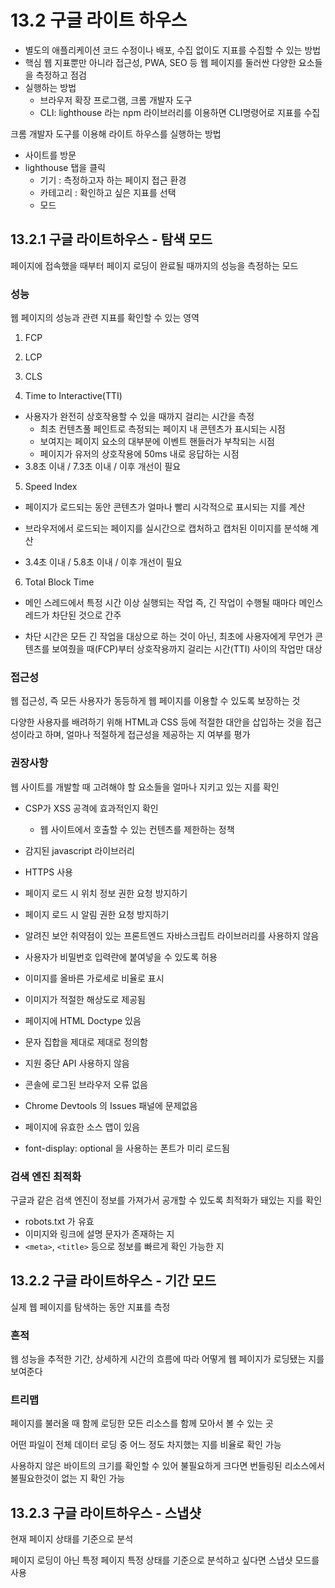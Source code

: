 # 13.2 구글 라이트 하우스

- 별도의 애플리케이션 코드 수정이나 배포, 수집 없이도 지표를 수집할 수 있는 방법
- 핵심 웹 지표뿐만 아니라 접근성, PWA, SEO 등 웹 페이지를 둘러싼 다양한 요소들을 측정하고 점검
- 실행하는 방법
  - 브라우저 확장 프로그램, 크롬 개발자 도구
  - CLI: lighthouse 라는 npm 라이브러리를 이용하면 CLI명령어로 지표를 수집

크롬 개발자 도구를 이용해 라이트 하우스를 실행하는 방법

- 사이트를 방문
- lighthouse 탭을 클릭
  - 기기 : 측정하고자 하는 페이지 접근 환경
  - 카테고리 : 확인하고 싶은 지표를 선택
  - 모드

## 13.2.1 구글 라이트하우스 - 탐색 모드

페이지에 접속했을 때부터 페이지 로딩이 완료될 때까지의 성능을 측정하는 모드

### 성능

웹 페이지의 성능과 관련 지표를 확인할 수 있는 영역

1. FCP
2. LCP
3. CLS

4. Time to Interactive(TTI)

- 사용자가 완전히 상호작용할 수 있을 때까지 걸리는 시간을 측정
  - 최초 컨텐츠풀 페인트로 측정되는 페이지 내 콘텐츠가 표시되는 시점
  - 보여지는 페이지 요소의 대부분에 이벤트 핸들러가 부착되는 시점
  - 페이지가 유저의 상호작용에 50ms 내로 응답하는 시점
- 3.8초 이내 / 7.3초 이내 / 이후 개선이 필요

5. Speed Index

- 페이지가 로드되는 동안 콘텐츠가 얼마나 빨리 시각적으로 표시되는 지를 계산

- 브라우저에서 로드되는 페이지를 실시간으로 캡처하고 캡처된 이미지를 분석해 계산
- 3.4초 이내 / 5.8초 이내 / 이후 개선이 필요

6. Total Block Time

- 메인 스레드에서 특정 시간 이상 실행되는 작업 즉, 긴 작업이 수행될 때마다 메인스레드가 차단된 것으로 간주

- 차단 시간은 모든 긴 작업을 대상으로 하는 것이 아닌, 최초에 사용자에게 무언가 콘텐츠를 보여줬을 때(FCP)부터 상호작용까지 걸리는 시간(TTI) 사이의 작업만 대상

### 접근성

웹 접근성, 즉 모든 사용자가 동등하게 웹 페이지를 이용할 수 있도록 보장하는 것

다양한 사용자를 배려하기 위해 HTML과 CSS 등에 적절한 대안을 삽입하는 것을 접근성이라고 하며, 얼마나 적절하게 접근성을 제공하는 지 여부를 평가

### 권장사항

웹 사이트를 개발할 때 고려해야 할 요소들을 얼마나 지키고 있는 지를 확인

- CSP가 XSS 공격에 효과적인지 확인

  - 웹 사이트에서 호출할 수 있는 컨텐츠를 제한하는 정책

- 감지된 javascript 라이브러리
- HTTPS 사용
- 페이지 로드 시 위치 정보 권한 요청 방지하기
- 페이지 로드 시 알림 권한 요청 방지하기
- 알려진 보안 취약점이 있는 프론트엔드 자바스크립트 라이브러리를 사용하지 않음
- 사용자가 비밀번호 입력란에 붙여넣을 수 있도록 허용
- 이미지를 올바른 가로세로 비율로 표시
- 이미지가 적절한 해상도로 제공됨
- 페이지에 HTML Doctype 있음
- 문자 집합을 제대로 제대로 정의함
- 지원 중단 API 사용하지 않음
- 콘솔에 로그된 브라우저 오류 없음
- Chrome Devtools 의 Issues 패널에 문제없음
- 페이지에 유효한 소스 맵이 있음
- font-display: optional 을 사용하는 폰트가 미리 로드됨

### 검색 엔진 최적화

구글과 같은 검색 엔진이 정보를 가져가서 공개할 수 있도록 최적화가 돼있는 지를 확인

- robots.txt 가 유효
- 이미지와 링크에 설명 문자가 존재하는 지
- `<meta>`, `<title>` 등으로 정보를 빠르게 확인 가능한 지

## 13.2.2 구글 라이트하우스 - 기간 모드

실제 웹 페이지를 탐색하는 동안 지표를 측정

### 흔적

웹 성능을 추적한 기간, 상세하게 시간의 흐름에 따라 어떻게 웹 페이지가 로딩됐는 지를 보여준다

### 트리맵

페이지를 불러올 때 함께 로딩한 모든 리소스를 함께 모아서 볼 수 있는 곳

어떤 파일이 전체 데이터 로딩 중 어느 정도 차지했는 지를 비율로 확인 가능

사용하지 않은 바이트의 크기를 확인할 수 있어 불필요하게 크다면 번들링된 리소스에서 불필요한것이 없는 지 확인 가능

## 13.2.3 구글 라이트하우스 - 스냅샷

현재 페이지 상태를 기준으로 분석

페이지 로딩이 아닌 특정 페이지 특정 상태를 기준으로 분석하고 싶다면 스냅샷 모드를 사용

